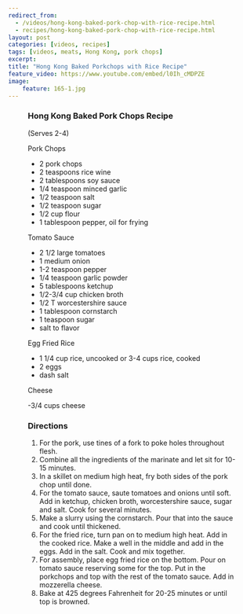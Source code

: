 ```yaml
---
redirect_from: 
  - /videos/hong-kong-baked-pork-chop-with-rice-recipe.html
  - recipes/hong-kong-baked-pork-chop-with-rice-recipe.html
layout: post
categories: [videos, recipes]
tags: [videos, meats, Hong Kong, pork chops]
excerpt: 
title: "Hong Kong Baked Porkchops with Rice Recipe"
feature_video: https://www.youtube.com/embed/l0Ih_cMDPZE
image:
    feature: 165-1.jpg
---
```


<figure class="ingredients" markdown="1">

### Hong Kong Baked Pork Chops Recipe

(Serves 2-4)

Pork Chops

- 2 pork chops
- 2 teaspoons rice wine
- 2 tablespoons soy sauce
- 1/4 teaspoon minced garlic
- 1/2 teaspoon salt
- 1/2 teaspoon sugar
- 1/2 cup flour
- 1 tablespoon pepper, oil for frying
 
Tomato Sauce 

- 2 1/2 large tomatoes
- 1 medium onion
- 1-2  teaspoon pepper
- 1/4 teaspoon garlic powder
- 5 tablespoons ketchup
- 1/2-3/4 cup chicken broth
- 1/2 T worcestershire sauce
- 1 tablespoon cornstarch
- 1 teaspoon sugar
- salt to flavor
 
Egg Fried Rice  

- 1 1/4 cup rice, uncooked or 3-4 cups rice, cooked
- 2 eggs
- dash salt
 
Cheese 

-3/4 cups cheese

</figure>

<figure class="directions" markdown="1">

### Directions

1. For the pork, use tines of a fork to poke holes throughout flesh.  
2. Combine all the ingredients of the marinate and let sit for 10-15 minutes.
3. In a skillet on medium high heat, fry both sides of the pork chop until done.
4. For the tomato sauce, saute tomatoes and onions until soft.  Add in ketchup, chicken broth, worcestershire sauce, sugar and salt.  Cook for several minutes.
5. Make a slurry using the cornstarch.  Pour that into the sauce and cook until thickened.
6. For the fried rice, turn pan on to medium high heat.  Add in the cooked rice. Make a well in the middle and add in the eggs.  Add in the salt.  Cook and mix together.
7. For assembly, place egg fried rice on the bottom.  Pour on tomato sauce reserving some for the top.  Put in the porkchops and top with the rest of the tomato sauce. Add in mozzerella cheese.
8. Bake at 425 degrees Fahrenheit for 20-25 minutes or until top is browned.
</figure>